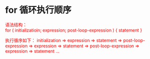 # for 循环执行顺序
<div style="color: red">
语法结构：<br />
for ( initializatioin; expression; post-loop-expression ) {
  statement
}

执行循序如下：
initialization => expression => statement => post-loop-expression => expression => statement => post-loop-expression => expression => statement ...
</div>